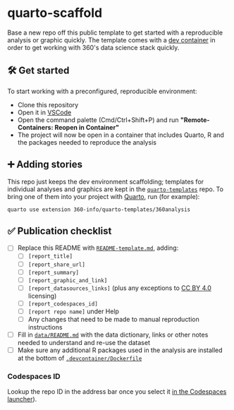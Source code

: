 # quarto-scaffold

Base a new repo off this public template to get started with a reproducible analysis or graphic quickly. The template comes with a [dev container](https://code.visualstudio.com/docs/remote/containers) in order to get working with 360's data science stack quickly.

## 🛠 Get started

To start working with a preconfigured, reproducible environment:

- Clone this repository
- Open it in [VSCode](https://code.visualstudio.com)
- Open the command palette (Cmd/Ctrl+Shift+P) and run **"Remote-Containers: Reopen in Container"**
- The project will now be open in a container that includes Quarto, R and the packages needed to reproduce the analysis

## ➕ Adding stories

This repo just keeps the dev environment scaffolding; templates for individual analyses and graphics are kept in the [`quarto-templates`](https://github.com/360-info/quarto-templates) repo. To bring one of them into your project with [Quarto](https://quarto.org), run (for example):

```shell
quarto use extension 360-info/quarto-templates/360analysis
```

## ✅ Publication checklist

- [ ] Replace this README with [`README-template.md`](README-template.md), adding:
  * [ ] `[report_title]`
  * [ ] `[report_share_url]`
  * [ ] `[report_summary]`
  * [ ] `[report_graphic_and_link]`
  * [ ] `[report_datasources_links]` (plus any exceptions to [CC BY 4.0](https://creativecommons.org/licenses/by/4.0) licensing)
  * [ ] `[report_codespaces_id]`
  * [ ] `[report repo name]` under Help
  * [ ] Any changes that need to be made to manual reproduction instructions
- [ ] Fill in [`data/README.md`](data/README.md) with the data dictionary, links or other notes needed to understand and re-use the dataset
- [ ] Make sure any additional R packages used in the analysis are installed at the bottom of [`.devcontainer/Dockerfile`](.devcontainer/Dockerfile)

### Codespaces ID

Lookup the repo ID in the address bar once you select it [in the Codespaces launcher](https://github.com/codespaces/new)).
